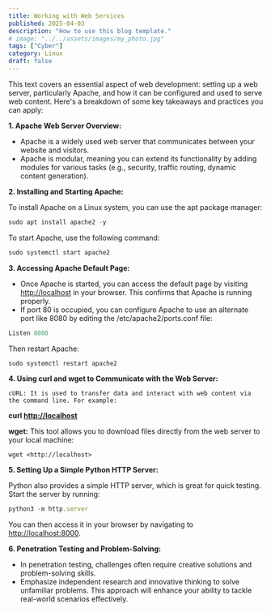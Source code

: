 ```yaml
---
title: Working with Web Services
published: 2025-04-03
description: "How to use this blog template."
# image: "../../assets/images/my_photo.jpg"
tags: ["Cyber"]
category: Linux
draft: false
---
```


This text covers an essential aspect of web development: setting up a web server, particularly Apache, and how it can be configured and used to serve web content. Here's a breakdown of some key takeaways and practices you can apply:

**1. Apache Web Server Overview:**
    
- Apache is a widely used web server that communicates between your website and visitors.
- Apache is modular, meaning you can extend its functionality by adding modules for various tasks (e.g., security, traffic routing, dynamic content generation).
    
**2. Installing and Starting Apache:**
    
To install Apache on a Linux system, you can use the apt package manager:
    

```jsx
sudo apt install apache2 -y
```

To start Apache, use the following command:

```jsx
sudo systemctl start apache2
```

**3. Accessing Apache Default Page:**
    
- Once Apache is started, you can access the default page by visiting [http://localhost](http://localhost/) in your browser. This confirms that Apache is running properly.
- If port 80 is occupied, you can configure Apache to use an alternate port like 8080 by editing the /etc/apache2/ports.conf file:
    
```jsx
Listen 8080
```

Then restart Apache:

```jsx
sudo systemctl restart apache2

```

**4. Using curl and wget to Communicate with the Web Server:**
    
    cURL: It is used to transfer data and interact with web content via the command line. For example:
    

**curl [http://localhost](http://localhost/)**

**wget:** This tool allows you to download files directly from the web server to your local machine:

```
wget <http://localhost>

```

**5. Setting Up a Simple Python HTTP Server:**
    
Python also provides a simple HTTP server, which is great for quick testing. Start the server by running:
    
```jsx
python3 -m http.server
```
    
You can then access it in your browser by navigating to [http://localhost:8000](http://localhost:8000/).
    
**6. Penetration Testing and Problem-Solving:**
    
- In penetration testing, challenges often require creative solutions and problem-solving skills.
- Emphasize independent research and innovative thinking to solve unfamiliar problems. This approach will enhance your ability to tackle real-world scenarios effectively.